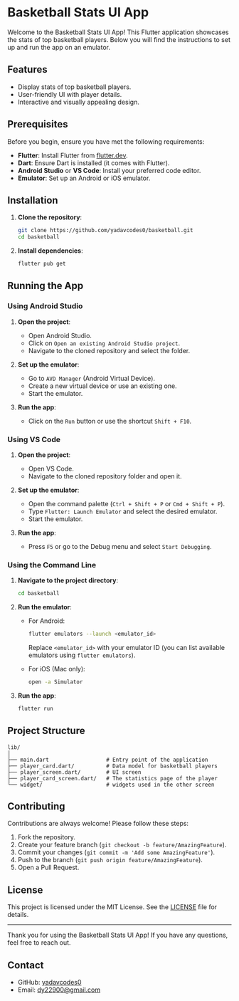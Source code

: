 # Basketball Stats UI App

Welcome to the Basketball Stats UI App! This Flutter application showcases the stats of top basketball players. Below you will find the instructions to set up and run the app on an emulator.

## Features

- Display stats of top basketball players.
- User-friendly UI with player details.
- Interactive and visually appealing design.

## Prerequisites

Before you begin, ensure you have met the following requirements:

- **Flutter**: Install Flutter from [flutter.dev](https://flutter.dev/docs/get-started/install).
- **Dart**: Ensure Dart is installed (it comes with Flutter).
- **Android Studio** or **VS Code**: Install your preferred code editor.
- **Emulator**: Set up an Android or iOS emulator.

## Installation

1. **Clone the repository**:

   ```bash
   git clone https://github.com/yadavcodes0/basketball.git
   cd basketball
   ```

2. **Install dependencies**:

   ```bash
   flutter pub get
   ```

## Running the App

### Using Android Studio

1. **Open the project**:
   - Open Android Studio.
   - Click on `Open an existing Android Studio project`.
   - Navigate to the cloned repository and select the folder.

2. **Set up the emulator**:
   - Go to `AVD Manager` (Android Virtual Device).
   - Create a new virtual device or use an existing one.
   - Start the emulator.

3. **Run the app**:
   - Click on the `Run` button or use the shortcut `Shift + F10`.

### Using VS Code

1. **Open the project**:
   - Open VS Code.
   - Navigate to the cloned repository folder and open it.

2. **Set up the emulator**:
   - Open the command palette (`Ctrl + Shift + P` or `Cmd + Shift + P`).
   - Type `Flutter: Launch Emulator` and select the desired emulator.
   - Start the emulator.

3. **Run the app**:
   - Press `F5` or go to the Debug menu and select `Start Debugging`.

### Using the Command Line

1. **Navigate to the project directory**:

   ```bash
   cd basketball
   ```

2. **Run the emulator**:
   - For Android:

     ```bash
     flutter emulators --launch <emulator_id>
     ```

     Replace `<emulator_id>` with your emulator ID (you can list available emulators using `flutter emulators`).

   - For iOS (Mac only):

     ```bash
     open -a Simulator
     ```

3. **Run the app**:

   ```bash
   flutter run
   ```

## Project Structure

```plaintext
lib/
│
├── main.dart                  # Entry point of the application
├── player_card.dart/          # Data model for basketball players
├── player_screen.dart/        # UI screen
├── player_card_screen.dart/   # The statistics page of the player
└── widget/                    # widgets used in the other screen
```

## Contributing

Contributions are always welcome! Please follow these steps:

1. Fork the repository.
2. Create your feature branch (`git checkout -b feature/AmazingFeature`).
3. Commit your changes (`git commit -m 'Add some AmazingFeature'`).
4. Push to the branch (`git push origin feature/AmazingFeature`).
5. Open a Pull Request.

## License

This project is licensed under the MIT License. See the [LICENSE](LICENSE) file for details.

---

Thank you for using the Basketball Stats UI App! If you have any questions, feel free to reach out.

## Contact

- GitHub: [yadavcodes0](https://github.com/yadavcodes0)
- Email: [dy22900@gmail.com](dy22900@gmail.com)